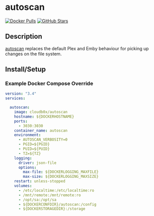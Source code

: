 # autoscan

[![Docker Pulls](https://img.shields.io/docker/pulls/cloudb0x/autoscan?style=flat-square&color=607D8B&label=docker%20pulls&logo=docker)](https://hub.docker.com/r/cloudb0x/autoscan)
[![GitHub Stars](https://img.shields.io/github/stars/Cloudbox/autoscan?style=flat-square&color=607D8B&label=github%20stars&logo=github)](https://github.com/Cloudbox/autoscan)

## Description

[autoscan](https://github.com/Cloudbox/autoscan) replaces the default Plex and Emby behaviour for picking up changes on the file system.

## Install/Setup

### Example Docker Compose Override

```yaml
version: "3.4"
services:

  autoscan:
    image: cloudb0x/autoscan
    hostname: ${DOCKERHOSTNAME}
    ports:
      - 3030:3030
    container_name: autoscan
    environment:
      - AUTOSCAN_VERBOSITY=0
      - PGID=${PGID}
      - PUID=${PUID}
      - TZ=${TZ}
    logging:
      driver: json-file
      options:
        max-file: ${DOCKERLOGGING_MAXFILE}
        max-size: ${DOCKERLOGGING_MAXSIZE}
    restart: unless-stopped
    volumes:
      - /etc/localtime:/etc/localtime:ro
      - /mnt/remote:/mnt/remote:ro
      - /opt/sa:/opt/sa
      - ${DOCKERCONFDIR}/autoscan:/config
      - ${DOCKERSTORAGEDIR}:/storage
```
